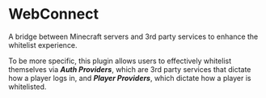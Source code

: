 # WebConnect
A bridge between Minecraft servers and 3rd party services to enhance the whitelist experience.

To be more specific, this plugin allows users to effectively whitelist themselves via
***Auth Providers***, which are 3rd party services that dictate how a player logs in,
and ***Player Providers***, which dictate how a player is whitelisted.